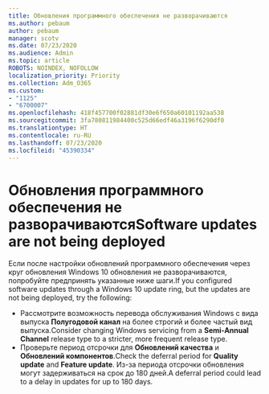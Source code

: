 ```yaml
---
title: Обновления программного обеспечения не разворачиваются
ms.author: pebaum
author: pebaum
manager: scotv
ms.date: 07/23/2020
ms.audience: Admin
ms.topic: article
ROBOTS: NOINDEX, NOFOLLOW
localization_priority: Priority
ms.collection: Adm_O365
ms.custom:
- "1125"
- "6700007"
ms.openlocfilehash: 418f457700f02881df30e6f650a60101192aa538
ms.sourcegitcommit: 3fa780811984400c525d66edf46a3196f6290df0
ms.translationtype: HT
ms.contentlocale: ru-RU
ms.lasthandoff: 07/23/2020
ms.locfileid: "45390334"
---
```

# <a name="software-updates-are-not-being-deployed"></a><span data-ttu-id="3eae2-102">Обновления программного обеспечения не разворачиваются</span><span class="sxs-lookup"><span data-stu-id="3eae2-102">Software updates are not being deployed</span></span>

<span data-ttu-id="3eae2-103">Если после настройки обновлений программного обеспечения через круг обновления Windows 10 обновления не разворачиваются, попробуйте предпринять указанные ниже шаги.</span><span class="sxs-lookup"><span data-stu-id="3eae2-103">If you configured software updates through a Windows 10 update ring, but the updates are not being deployed, try the following:</span></span>  

- <span data-ttu-id="3eae2-104">Рассмотрите возможность перевода обслуживания Windows с вида выпуска **Полугодовой канал**  на более строгий и более частый вид выпуска.</span><span class="sxs-lookup"><span data-stu-id="3eae2-104">Consider changing Windows servicing from a  **Semi-Annual Channel**  release type to a stricter, more frequent release type.</span></span>
- <span data-ttu-id="3eae2-105">Проверьте период отсрочки для  **Обновлений качества**  и  **Обновлений компонентов**.</span><span class="sxs-lookup"><span data-stu-id="3eae2-105">Check the deferral period for  **Quality update**  and  **Feature update**.</span></span> <span data-ttu-id="3eae2-106">Из-за периода отсрочки обновления могут задерживаться на срок до 180 дней.</span><span class="sxs-lookup"><span data-stu-id="3eae2-106">A deferral period could lead to a delay in updates for up to 180 days.</span></span>